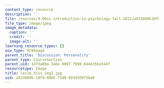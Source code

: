 ```yaml
---
content_type: resource
description: ''
file: /courses/9-00sc-introduction-to-psychology-fall-2011/a933880b10f9080573d0655d36975be0_lec16_diss_img2.jpg
file_type: image/jpeg
image_metadata:
  caption: ''
  credit: ''
  image-alt: ''
learning_resource_types: []
ocw_type: OCWImage
parent_title: 'Discussion: Personality'
parent_type: CourseSection
parent_uid: 14f3a80a-3abe-0897-f998-844e35ba544f
resourcetype: Image
title: lec16_diss_img2.jpg
uid: a933880b-10f9-0805-73d0-655d36975be0
---
```

